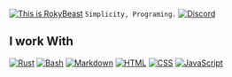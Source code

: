 [![This is RokyBeast](https://readme-typing-svg.demolab.com?font=JetBrains+Mono&weight=700&size=28&pause=1000&color=4B32AC&center=true&width=435&lines=This+is+RokyBeast)](https://git.io/typing-svg)
`Simplicity, Programing.`
[![Discord](https://img.shields.io/badge/Discord-%235865F2.svg?&logo=discord&logoColor=white)](#)

## I work With
[![Rust](https://img.shields.io/badge/Rust-%23000000.svg?e&logo=rust&logoColor=white)](#)
[![Bash](https://img.shields.io/badge/Bash-4EAA25?logo=gnubash&logoColor=fff)](#)
[![Markdown](https://img.shields.io/badge/Markdown-%23000000.svg?logo=markdown&logoColor=white)](#)
[![HTML](https://img.shields.io/badge/HTML-%23E34F26.svg?logo=html5&logoColor=white)](#)
[![CSS](https://img.shields.io/badge/CSS-1572B6?logo=css3&logoColor=fff)](#)
[![JavaScript](https://img.shields.io/badge/JavaScript-F7DF1E?logo=javascript&logoColor=000)](#)
